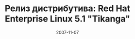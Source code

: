 ---
layout: post
title: "Релиз дистрибутива: Red Hat Enterprise Linux 5.1 \"Tikanga\""
date: 2007-11-07   
---